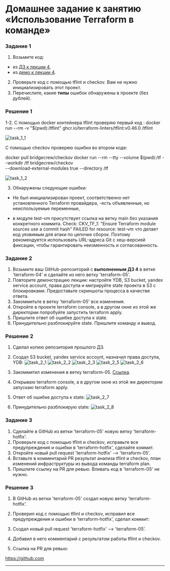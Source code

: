 # Домашнее задание к занятию «Использование Terraform в команде»

### Задание 1

1. Возьмите код:
- из [ДЗ к лекции 4](https://github.com/netology-code/ter-homeworks/tree/main/04/src),
- из [демо к лекции 4](https://github.com/netology-code/ter-homeworks/tree/main/04/demonstration1).
2. Проверьте код с помощью tflint и checkov. Вам не нужно инициализировать этот проект.
3. Перечислите, какие **типы** ошибок обнаружены в проекте (без дублей).

### Решение 1

1-2. С помощью docker контейнера tflint проверяю первый код :
docker run --rm -v "$(pwd):/tflint" ghcr.io/terraform-linters/tflint:v0.46.0 /tflint

![task_1_1](img/task1_1.png)

С помощью checkov проверяю ошибки во втором коде:

docker pull bridgecrew/checkov
docker run --rm --tty --volume $(pwd):/tf --workdir /tf bridgecrew/checkov \
--download-external-modules true --directory /tf

![task_1_2](img/task1_2.png)

3. Обнаружены следующие ошибки:
- Не был инициализирован проект, соответственно нет установленного Terraform провайдера,
 -есть объявленные, но неиспользуемые переменные,
 
 - в модуле test-vm присутствует ссылка на ветку main без указания конкретного коммита. 
  Check: CKV_TF_1: "Ensure Terraform module sources use a commit hash"
        FAILED for resource: test-vm
что делает код уязвимым для атаки по цепочке сборок. Поэтому рекомендуется использовать URL-адреса Git с хеш-версией фиксации, чтобы гарантировать неизменность и согласованность.  


### Задание 2

1. Возьмите ваш GitHub-репозиторий с **выполненным ДЗ 4** в ветке 'terraform-04' и сделайте из него ветку 'terraform-05'.
2. Повторите демонстрацию лекции: настройте YDB, S3 bucket, yandex service account, права доступа и мигрируйте state проекта в S3 с блокировками. Предоставьте скриншоты процесса в качестве ответа.
3. Закоммитьте в ветку 'terraform-05' все изменения.
4. Откройте в проекте terraform console, а в другом окне из этой же директории попробуйте запустить terraform apply.
5. Пришлите ответ об ошибке доступа к state.
6. Принудительно разблокируйте state. Пришлите команду и вывод.

### Решение 2

1. Сделал копию репозитория прошлого ДЗ.
2. Создал S3 bucket, yandex service account, назначил права доступа, YDB:
![task_2_1](img/task2_1.png)
![task_2_2](img/task2_2.png)
![task_2_3](img/task2_3.png)
![task_2_5](img/task2_5.png)
![task_2_6](img/task2_6.png)

3. Закоммитил изменения в ветку terraform-05. [Ссылка](https://github.com/Elfxf85/devops-netology/tree/terraform-05/6.4tf5/src).

4. Открываю terraform console, а в другом окне из этой же директории запускаю terraform apply.

5. Ответ об ошибке доступа к state:
![task_2_7](img/task2_7.png)

6. Принудительно разблокирую state:
![task_2_8](img/task2_8.png)

### Задание 3

1. Сделайте в GitHub из ветки 'terraform-05' новую ветку 'terraform-hotfix'.
2. Проверьте код с помощью tflint и checkov, исправьте все предупреждения и ошибки в 'terraform-hotfix', сделайте коммит.
3. Откройте новый pull request 'terraform-hotfix' --> 'terraform-05'. 
4. Вставьте в комментарий PR результат анализа tflint и checkov, план изменений инфраструктуры из вывода команды terraform plan.
5. Пришлите ссылку на PR для ревью. Вливать код в 'terraform-05' не нужно.

### Решение 3

1. В GitHub из ветки 'terraform-05' создал новую ветку 'terraform-hotfix'.

2. Проверил код с помощью tflint и checkov, исправил все предупреждения и ошибки в 'terraform-hotfix', сделал коммит:


3. Создал новый pull request 'terraform-hotfix' --> 'terraform-05'.

4. Добавил в него комментарий с результатом работы tflint и checkov.

5. Ссылка на PR для ревью:

https://github.com

------